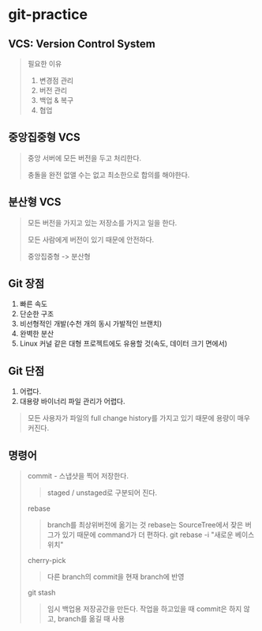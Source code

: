 # git-practice

## VCS: Version Control System

> 필요한 이유
> 1. 변경점 관리
> 2. 버전 관리
> 3. 백업 & 복구
> 4. 협업


## 중앙집중형 VCS

> 중앙 서버에 모든 버전을 두고 처리한다.
>
> 충돌을 완전 없앨 수는 없고 최소한으로 합의를 해야한다.


## 분산형 VCS

> 모든 버전을 가지고 있는 저장소를 가지고 일을 한다.
>
> 모든 사람에게 버전이 있기 때문에 안전하다.
>
> 중앙집중형 -> 분산형


## Git 장점

1. 빠른 속도
2. 단순한 구조
3. 비선형적인 개발(수천 개의 동시 가발적인 브랜치)
4. 완벽한 분산
5. Linux 커널 같은 대형 프로젝트에도 유용할 것(속도, 데이터 크기 면에서)


## Git 단점

1. 어렵다.
2. 대용량 바이너리 파일 관리가 어렵다.
> 모든 사용자가 파일의 full change history를 가지고 있기 때문에 용량이 매우 커진다.


## 명령어

> commit - 스냅샷을 찍어 저장한다.
>> staged / unstaged로 구분되어 진다.
>
> rebase
>> branch를 최상위버전에 옮기는 것
>> rebase는 SourceTree에서 잦은 버그가 있기 때문에 command가 더 편하다.
>> git rebase -i "새로운 베이스 위치"
>
> cherry-pick
>> 다른 branch의 commit을 현재 branch에 반영
>
> git stash
>> 임시 백업용 저장공간을 만든다.
>> 작업을 하고있을 때 commit은 하지 않고, branch를 옮길 때 사용



